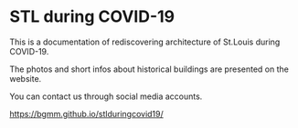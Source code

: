  # STL during COVID-19

 This is a documentation of rediscovering architecture of St.Louis during COVID-19.

 The photos and short infos about historical buildings are presented on the website.

 You can contact us through social media accounts.

 https://bgmm.github.io/stlduringcovid19/
